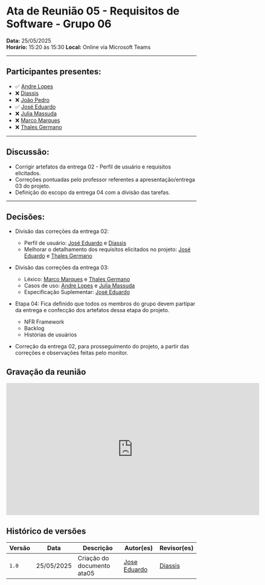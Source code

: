 # Ata de Reunião 05 - Requisitos de Software - Grupo 06

**Data:** 25/05/2025  
**Horário:** 15:20 às 15:30 
**Local:** Online via Microsoft Teams

---
## Participantes presentes:

- ✅ [Andre Lopes](https://github.com/andrewslopes)
- ❌ [Diassis](https://github.com/Diaxiz)
- ❌ [João Pedro](https://github.com/JpRodrigues2)
- ✅ [José Eduardo](https://github.com/jevprado)
- ❌ [Julia Massuda](https://github.com/JuliaReis18)
- ❌ [Marco Marques](https://github.com/marcomarquesdc)
- ❌ [Thales Germano](https://github.com/thalesgvl)

---

## Discussão:

- Corrigir artefatos da entrega 02 - Perfil de usuário e requisitos elicitados.  
- Correções pontuadas pelo professor referentes a apresentação/entrega 03 do projeto. 
- Definição do escopo da entrega 04 com a divisão das tarefas. 

---

## Decisões:
- Divisão das correções da entrega 02: 
    - Perfil de usuário: [José Eduardo](https://github.com/jevprado) e [Diassis](https://github.com/Diaxiz)
    - Melhorar o detalhamento dos requisitos elicitados no projeto: [José Eduardo](https://github.com/jevprado) e [Thales Germano](https://github.com/thalesgvl)

- Divisão das correções da entrega 03: 
    - Léxico: [Marco Marques](https://github.com/marcomarquesdc) e [Thales Germano](https://github.com/thalesgvl)
    - Casos de uso: [Andre Lopes](https://github.com/andrewslopes) e [Julia Massuda](https://github.com/JuliaReis18)
    - Especificação Suplementar: [José Eduardo](https://github.com/jevprado)

- Etapa 04: Fica definido que todos os membros do grupo devem partipar da entrega e confecção dos artefatos dessa etapa do projeto. 
    - NFR Framework
    - Backlog
    - Histórias de usuários

- Correção da entrega 02, para prosseguimento do projeto, a partir das correções e observações feitas pelo monitor. 

 
## Gravação da reunião

<iframe width="670" height="350" 
        src="https://www.youtube.com/embed/6HW0HSjJzCQ" 
        title="YouTube video player" 
        frameborder="0" 
        allow="accelerometer; autoplay; clipboard-write; encrypted-media; gyroscope; picture-in-picture; web-share" 
        referrerpolicy="strict-origin-when-cross-origin" 
        allowfullscreen>
</iframe>

## Histórico de versões

Versão |   Data  | Descrição | Autor(es) | Revisor(es)
------ | ---- | ------ | ---------- | ----------
`1.0` | 25/05/2025 | Criação do documento ata05| [Jose Eduardo](https://github.com/jevprado) | [Diassis](https://github.com/Diaxiz) |